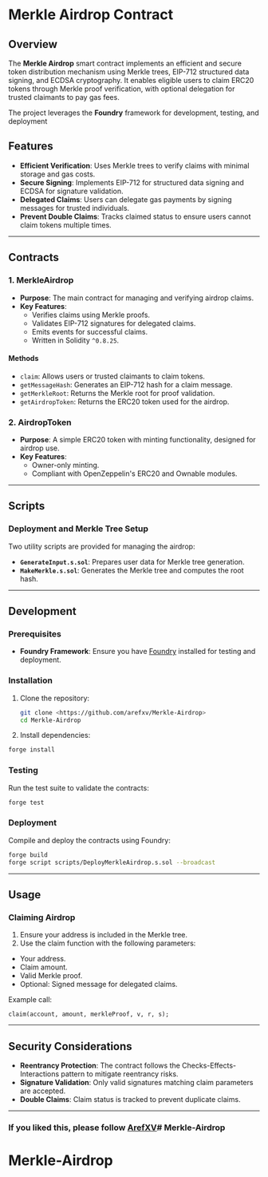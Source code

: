 # Merkle Airdrop Contract

## Overview

The **Merkle Airdrop** smart contract implements an efficient and secure token distribution mechanism using Merkle trees, EIP-712 structured data signing, and ECDSA cryptography. It enables eligible users to claim ERC20 tokens through Merkle proof verification, with optional delegation for trusted claimants to pay gas fees.

The project leverages the **Foundry** framework for development, testing, and deployment

## Features

- **Efficient Verification**: Uses Merkle trees to verify claims with minimal storage and gas costs.
- **Secure Signing**: Implements EIP-712 for structured data signing and ECDSA for signature validation.
- **Delegated Claims**: Users can delegate gas payments by signing messages for trusted individuals.
- **Prevent Double Claims**: Tracks claimed status to ensure users cannot claim tokens multiple times.

---

## Contracts

### 1. MerkleAirdrop
- **Purpose**: The main contract for managing and verifying airdrop claims.
- **Key Features**:
  - Verifies claims using Merkle proofs.
  - Validates EIP-712 signatures for delegated claims.
  - Emits events for successful claims.
  - Written in Solidity `^0.8.25`.

#### Methods
- `claim`: Allows users or trusted claimants to claim tokens.
- `getMessageHash`: Generates an EIP-712 hash for a claim message.
- `getMerkleRoot`: Returns the Merkle root for proof validation.
- `getAirdropToken`: Returns the ERC20 token used for the airdrop.

### 2. AirdropToken
- **Purpose**: A simple ERC20 token with minting functionality, designed for airdrop use.
- **Key Features**:
  - Owner-only minting.
  - Compliant with OpenZeppelin's ERC20 and Ownable modules.

---

## Scripts

### Deployment and Merkle Tree Setup
Two utility scripts are provided for managing the airdrop:
- **`GenerateInput.s.sol`**: Prepares user data for Merkle tree generation.
- **`MakeMerkle.s.sol`**: Generates the Merkle tree and computes the root hash.

---

## Development

### Prerequisites
- **Foundry Framework**: Ensure you have [Foundry](https://book.getfoundry.sh/) installed for testing and deployment.

### Installation
1. Clone the repository:
   ```bash
   git clone <https://github.com/arefxv/Merkle-Airdrop>
   cd Merkle-Airdrop


2. Install dependencies:
```bash
forge install
```

### Testing
Run the test suite to validate the contracts:

```bash
forge test
```

### Deployment
Compile and deploy the contracts using Foundry:

```bash
forge build
forge script scripts/DeployMerkleAirdrop.s.sol --broadcast
```
---

## Usage
### Claiming Airdrop
1. Ensure your address is included in the Merkle tree.
2. Use the claim function with the following parameters:
- Your address.
- Claim amount.
- Valid Merkle proof.
- Optional: Signed message for delegated claims.

Example call:

```solidity
claim(account, amount, merkleProof, v, r, s);
```

---


## Security Considerations
- **Reentrancy Protection**: The contract follows the Checks-Effects-Interactions pattern to mitigate reentrancy risks.
- **Signature Validation**: Only valid signatures matching claim parameters are accepted.
- **Double Claims**: Claim status is tracked to prevent duplicate claims.
---

### If you liked this, please follow [**ArefXV**](https://linktr.ee/arefxv)# Merkle-Airdrop
# Merkle-Airdrop
